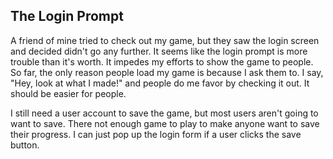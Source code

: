 ## The Login Prompt

A friend of mine tried to check out my game, but they saw the login screen and decided didn't go any further.  It seems like the login prompt is more trouble than it's worth.  It impedes my efforts to show the game to people.  So far, the only reason people load my game is because I ask them to.  I say, "Hey, look at what I made!" and people do me favor by checking it out.  It should be easier for people.

I still need a user account to save the game, but most users aren't going to want to save.  There not enough game to play to make anyone want to save their progress.  I can just pop up the login form if a user clicks the save button.